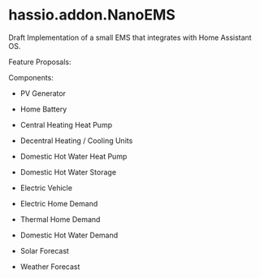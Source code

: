 # hassio.addon.NanoEMS
Draft Implementation of a small EMS that integrates with Home Assistant OS.

Feature Proposals:

Components:

- PV Generator
- Home Battery
- Central Heating Heat Pump
- Decentral Heating / Cooling Units
- Domestic Hot Water Heat Pump
- Domestic Hot Water Storage
- Electric Vehicle
- Electric Home Demand
- Thermal Home Demand
- Domestic Hot Water Demand

- Solar Forecast
- Weather Forecast